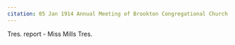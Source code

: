 ```yaml
---
citation: 05 Jan 1914 Annual Meeting of Brookton Congregational Church. Digitally photographed entry in **Congregational Church 1868-1933 Minutes of meetings and Membership**, used with permission from Caroline Valley Community Church.
---
```


Tres. report - Miss Mills Tres.

